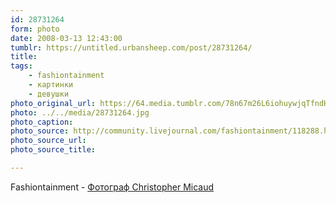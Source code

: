 ```yaml
---
id: 28731264
form: photo
date: 2008-03-13 12:43:00
tumblr: https://untitled.urbansheep.com/post/28731264/
title:
tags:
    - fashiontainment
    - картинки
    - девушки
photo_original_url: https://64.media.tumblr.com/78n67m26L6iohuywjqTfndHt_1280.jpg
photo: ../../media/28731264.jpg
photo_caption:
photo_source: http://community.livejournal.com/fashiontainment/118288.html
photo_source_url:
photo_source_title:

---
```


<p>Fashiontainment - <a href="http://community.livejournal.com/fashiontainment/118288.html">Фотограф Christopher Micaud</a></p>
